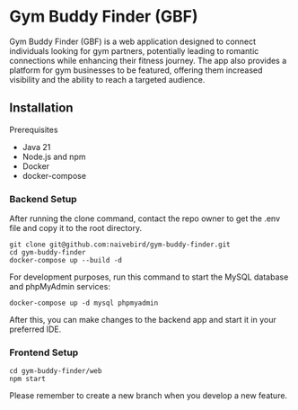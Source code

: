 # Gym Buddy Finder (GBF)

Gym Buddy Finder (GBF) is a web application designed to connect individuals looking for gym partners, potentially leading to romantic connections while enhancing their fitness journey. The app also provides a platform for gym businesses to be featured, offering them increased visibility and the ability to reach a targeted audience.


## Installation
Prerequisites
- Java 21
- Node.js and npm
- Docker
- docker-compose
  
### Backend Setup
After running the clone command, contact the repo owner to get the .env file and copy it to the root directory.
```
git clone git@github.com:naivebird/gym-buddy-finder.git
cd gym-buddy-finder
docker-compose up --build -d
```
For development purposes, run this command to start the MySQL database and phpMyAdmin services:
```
docker-compose up -d mysql phpmyadmin
```
After this, you can make changes to the backend app and start it in your preferred IDE.

### Frontend Setup
```
cd gym-buddy-finder/web
npm start
```
Please remember to create a new branch when you develop a new feature.
